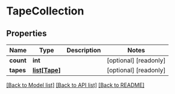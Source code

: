 # TapeCollection

## Properties
Name | Type | Description | Notes
------------ | ------------- | ------------- | -------------
**count** | **int** |  | [optional] [readonly] 
**tapes** | [**list[Tape]**](Tape.md) |  | [optional] [readonly] 

[[Back to Model list]](../README.md#documentation-for-models) [[Back to API list]](../README.md#documentation-for-api-endpoints) [[Back to README]](../README.md)


